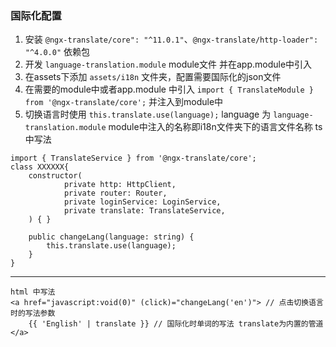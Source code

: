 ### 国际化配置

1. 安装 `@ngx-translate/core": "^11.0.1"`、`@ngx-translate/http-loader": "^4.0.0"` 依赖包
2. 开发 `language-translation.module` module文件 并在app.module中引入
3. 在assets下添加 `assets/i18n` 文件夹，配置需要国际化的json文件
4. 在需要的module中或者app.module 中引入 `import { TranslateModule } from '@ngx-translate/core';` 并注入到module中
5. 切换语言时使用 `this.translate.use(language);` language 为 `language-translation.module` module中注入的名称即i18n文件夹下的语言文件名称
ts中写法
```
import { TranslateService } from '@ngx-translate/core';
class XXXXXX{
    constructor(
            private http: HttpClient,
            private router: Router,
            private loginService: LoginService,
            private translate: TranslateService,
    ) { }

    public changeLang(language: string) {
        this.translate.use(language);
    }
}
```

---
```
html 中写法
<a href="javascript:void(0)" (click)="changeLang('en')"> // 点击切换语言时的写法参数
    {{ 'English' | translate }} // 国际化时单词的写法 translate为内置的管道
</a>
```